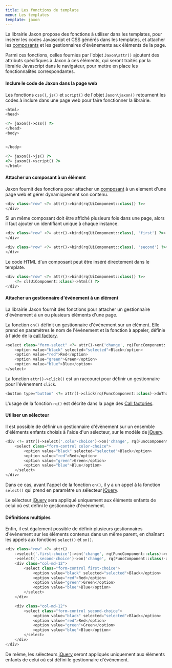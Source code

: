 ```yaml
---
title: Les fonctions de template
menu: Les templates
template: jaxon
---
```


La librairie Jaxon propose des fonctions à utiliser dans les templates, pour insérer les codes Javascript et CSS générés dans les templates, et attacher les [composants](../../components/node-components.html) et les gestionnaires d'évènements aux éléments de la page.

Parmi ces fonctions, celles fournies par l'objet `Jaxon\attr()` ajoutent des attributs spécifiques à Jaxon à ces éléments, qui seront traités par la librairie Javascript dans le navigateur, pour mettre en place les fonctionnalités correspondantes.

#### Inclure le code de Jaxon dans la page web

Les fonctions `css()`, `js()` et `script()` de l'objet `Jaxon\jaxon()` retournent les codes à inclure dans une page web pour faire fonctionner la librairie.

```php
<html>
<head>

<?= jaxon()->css() ?>
</head>
<body>


</body>

<?= jaxon()->js() ?>
<?= jaxon()->script() ?>
</html>
```

#### Attacher un composant à un élément

Jaxon fournit des fonctions pour attacher un [composant](../../components/node-components.html) à un element d'une page web et gérer dynamiquement son contenu.

```php
<div class="row" <?= attr()->bind(rq(UiComponent::class)) ?>>
</div>
```

Si un même composant doit être affiché plusieurs fois dans une page, alors il faut ajouter un identifiant unique à chaque instance.

```php
<div class="row" <?= attr()->bind(rq(UiComponent::class), 'first') ?>>
</div>

<div class="row" <?= attr()->bind(rq(UiComponent::class), 'second') ?>>
</div>
```

Le code HTML d'un composant peut être inséré directement dans le template.

```php
<div class="row" <?= attr()->bind(rq(UiComponent::class)) ?>>
    <?= cl(UiComponent::class)->html() ?>
</div>
```

#### Attacher un gestionnaire d'évènement à un élément

La librairie Jaxon fournit des fonctions pour attacher un gestionnaire d'évènement à un ou plusieurs éléments d'une page.

La fonction `on()` définit un gestionnaire d'évènement sur un élément.
Elle prend en paramètres le nom de l'évènement et la fonction à appeler, définie à l'aide de la [call factory](../../call-factory/functions.html).

```php
<select class="form-select" <?= attr()->on('change', rq(FuncComponent::class)->doThat()) ?>>
    <option value="black" selected="selected">Black</option>
    <option value="red">Red</option>
    <option value="green">Green</option>
    <option value="blue">Blue</option>
</select>
```

La fonction `attr()->click()` est un raccourci pour définir un gestionnaire pour l'évènement `click`.

```php
<button type="button" <?= attr()->click(rq(FuncComponent::class)->doThat()) ?>>CLICK ME</button>
```

L'usage de la fonction `rq()` est décrite dans la page des [Call factories](../call-factories.html).

#### Utiliser un sélecteur

Il est possible de définir un gestionnaire d'évènement sur un ensemble d'éléments enfants choisis à l'aide d'un sélecteur, sur le modèle de [jQuery](https://jquery.com).

```php
<div <?= attr()->select('.color-choice')->on('change', rq(FuncComponent::class)->doThat()) ?>>
    <select class="form-control color-choice">
        <option value="black" selected="selected">Black</option>
        <option value="red">Red</option>
        <option value="green">Green</option>
        <option value="blue">Blue</option>
    </select>
</div>
```

Dans ce cas, avant l'appel de la fonction `on()`, il y a un appel à la fonction `select()` qui prend en paramètre un sélecteur [jQuery](https://jquery.com).

Le sélecteur [jQuery](https://jquery.com) sera appliqué uniquement aux éléments enfants de celui où est défini le gestionnaire d'évènement.

#### Définitions multiples

Enfin, il est également possible de définir plusieurs gestionnaires d'évènement sur les éléments contenus dans un même parent, en chaînant les appels aux fonctions `select()` et `on()`.

```php
<div class="row" <?= attr()
    ->select('.first-choice')->on('change', rq(FuncComponent::class)->doThis())
    ->select('.second-choice')->on('change', rq(FuncComponent::class)->doThat()) ?>>
    <div class="col-md-12">
        <select class="form-control first-choice">
            <option value="black" selected="selected">Black</option>
            <option value="red">Red</option>
            <option value="green">Green</option>
            <option value="blue">Blue</option>
        </select>
    </div>

    <div class="col-md-12">
        <select class="form-control second-choice">
            <option value="black" selected="selected">Black</option>
            <option value="red">Red</option>
            <option value="green">Green</option>
            <option value="blue">Blue</option>
        </select>
    </div>
</div>
```

De même, les sélecteurs [jQuery](https://jquery.com) seront appliqués uniquement aux éléments enfants de celui où est défini le gestionnaire d'évènement.
